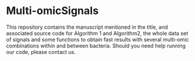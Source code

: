 # Multi-omicSignals
This repository contains the manuscript mentioned in the title, and associated source code for Algorithm 1 and Algorithm2, the whole data set of signals and some functions to obtain fast results with several multi-omic combinations within and between bacteria. Should you need help running our code, please contact us.

